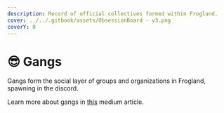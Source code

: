 ```yaml
---
description: Record of official collectives formed within Frogland.
cover: ../../.gitbook/assets/ObsessionBoard - v3.png
coverY: 0
---
```


# 😎 Gangs

Gangs form the social layer of groups and organizations in Frogland, spawning in the discord.&#x20;

Learn more about gangs in [this](https://frogland.medium.com/organized-crime-what-better-way-to-hop-59ad832ff75e) medium article.&#x20;

